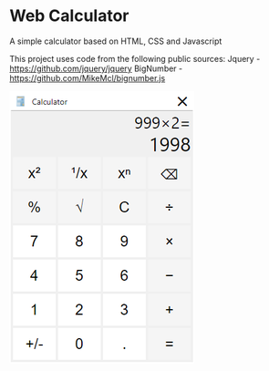 # Web Calculator
 A simple calculator based on HTML, CSS and Javascript
 
This project uses code from the following public sources:
Jquery - https://github.com/jquery/jquery
BigNumber - https://github.com/MikeMcl/bignumber.js
 
 <img alt="App preview" src="https://raw.githubusercontent.com/MaDaLiNoSt/Web-Calculator/master/images/Calculator_App_Preview.png">
